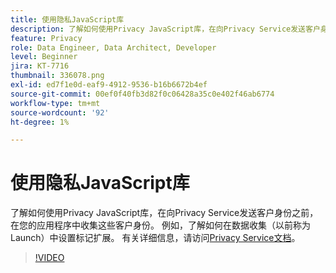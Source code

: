 ```yaml
---
title: 使用隐私JavaScript库
description: 了解如何使用Privacy JavaScript库，在向Privacy Service发送客户身份之前，在您的应用程序中收集这些客户身份。 例如，了解如何在数据收集（以前称为Launch）中设置标记扩展。
feature: Privacy
role: Data Engineer, Data Architect, Developer
level: Beginner
jira: KT-7716
thumbnail: 336078.png
exl-id: ed7f1e0d-eaf9-4912-9536-b16b6672b4ef
source-git-commit: 00ef0f40fb3d82f0c06428a35c0e402f46ab6774
workflow-type: tm+mt
source-wordcount: '92'
ht-degree: 1%

---
```



# 使用隐私JavaScript库

了解如何使用Privacy JavaScript库，在向Privacy Service发送客户身份之前，在您的应用程序中收集这些客户身份。 例如，了解如何在数据收集（以前称为Launch）中设置标记扩展。 有关详细信息，请访问[Privacy Service文档](https://experienceleague.adobe.com/docs/experience-platform/privacy/home.html?lang=zh-Hans)。

>[!VIDEO](https://video.tv.adobe.com/v/336078?learn=on)
